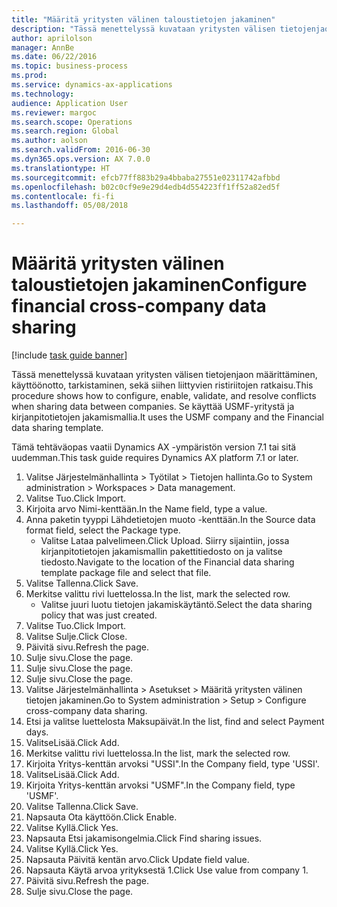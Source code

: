 ```yaml
--- 
title: "Määritä yritysten välinen taloustietojen jakaminen"
description: "Tässä menettelyssä kuvataan yritysten välisen tietojenjaon määrittäminen, käyttöönotto, tarkistaminen, sekä siihen liittyvien ristiriitojen ratkaisu."
author: aprilolson
manager: AnnBe
ms.date: 06/22/2016
ms.topic: business-process
ms.prod: 
ms.service: dynamics-ax-applications
ms.technology: 
audience: Application User
ms.reviewer: margoc
ms.search.scope: Operations
ms.search.region: Global
ms.author: aolson
ms.search.validFrom: 2016-06-30
ms.dyn365.ops.version: AX 7.0.0
ms.translationtype: HT
ms.sourcegitcommit: efcb77ff883b29a4bbaba27551e02311742afbbd
ms.openlocfilehash: b02c0cf9e9e29d4edb4d554223ff1ff52a82ed5f
ms.contentlocale: fi-fi
ms.lasthandoff: 05/08/2018

---
```

# <a name="configure-financial-cross-company-data-sharing"></a><span data-ttu-id="0ed11-103">Määritä yritysten välinen taloustietojen jakaminen</span><span class="sxs-lookup"><span data-stu-id="0ed11-103">Configure financial cross-company data sharing</span></span>

[!include [task guide banner](../../includes/task-guide-banner.md)]

<span data-ttu-id="0ed11-104">Tässä menettelyssä kuvataan yritysten välisen tietojenjaon määrittäminen, käyttöönotto, tarkistaminen, sekä siihen liittyvien ristiriitojen ratkaisu.</span><span class="sxs-lookup"><span data-stu-id="0ed11-104">This procedure shows how to configure, enable, validate, and resolve conflicts when sharing data between companies.</span></span> <span data-ttu-id="0ed11-105">Se käyttää USMF-yritystä ja kirjanpitotietojen jakamismallia.</span><span class="sxs-lookup"><span data-stu-id="0ed11-105">It uses the USMF company and the Financial data sharing template.</span></span>



<span data-ttu-id="0ed11-106">Tämä tehtäväopas vaatii Dynamics AX -ympäristön version 7.1 tai sitä uudemman.</span><span class="sxs-lookup"><span data-stu-id="0ed11-106">This task guide requires Dynamics AX platform 7.1 or later.</span></span>

1. <span data-ttu-id="0ed11-107">Valitse Järjestelmänhallinta > Työtilat > Tietojen hallinta.</span><span class="sxs-lookup"><span data-stu-id="0ed11-107">Go to System administration > Workspaces > Data management.</span></span>
2. <span data-ttu-id="0ed11-108">Valitse Tuo.</span><span class="sxs-lookup"><span data-stu-id="0ed11-108">Click Import.</span></span>
3. <span data-ttu-id="0ed11-109">Kirjoita arvo Nimi-kenttään.</span><span class="sxs-lookup"><span data-stu-id="0ed11-109">In the Name field, type a value.</span></span>
4. <span data-ttu-id="0ed11-110">Anna paketin tyyppi Lähdetietojen muoto -kenttään.</span><span class="sxs-lookup"><span data-stu-id="0ed11-110">In the Source data format field, select the Package type.</span></span>
    * <span data-ttu-id="0ed11-111">Valitse Lataa palvelimeen.</span><span class="sxs-lookup"><span data-stu-id="0ed11-111">Click Upload.</span></span> <span data-ttu-id="0ed11-112">Siirry sijaintiin, jossa kirjanpitotietojen jakamismallin pakettitiedosto on ja valitse tiedosto.</span><span class="sxs-lookup"><span data-stu-id="0ed11-112">Navigate to the location of the Financial data sharing template package file and select that file.</span></span>  
5. <span data-ttu-id="0ed11-113">Valitse Tallenna.</span><span class="sxs-lookup"><span data-stu-id="0ed11-113">Click Save.</span></span>
6. <span data-ttu-id="0ed11-114">Merkitse valittu rivi luettelossa.</span><span class="sxs-lookup"><span data-stu-id="0ed11-114">In the list, mark the selected row.</span></span>
    * <span data-ttu-id="0ed11-115">Valitse juuri luotu tietojen jakamiskäytäntö.</span><span class="sxs-lookup"><span data-stu-id="0ed11-115">Select the data sharing policy that was just created.</span></span>  
7. <span data-ttu-id="0ed11-116">Valitse Tuo.</span><span class="sxs-lookup"><span data-stu-id="0ed11-116">Click Import.</span></span>
8. <span data-ttu-id="0ed11-117">Valitse Sulje.</span><span class="sxs-lookup"><span data-stu-id="0ed11-117">Click Close.</span></span>
9. <span data-ttu-id="0ed11-118">Päivitä sivu.</span><span class="sxs-lookup"><span data-stu-id="0ed11-118">Refresh the page.</span></span>
10. <span data-ttu-id="0ed11-119">Sulje sivu.</span><span class="sxs-lookup"><span data-stu-id="0ed11-119">Close the page.</span></span>
11. <span data-ttu-id="0ed11-120">Sulje sivu.</span><span class="sxs-lookup"><span data-stu-id="0ed11-120">Close the page.</span></span>
12. <span data-ttu-id="0ed11-121">Sulje sivu.</span><span class="sxs-lookup"><span data-stu-id="0ed11-121">Close the page.</span></span>
13. <span data-ttu-id="0ed11-122">Valitse Järjestelmänhallinta > Asetukset > Määritä yritysten välinen tietojen jakaminen.</span><span class="sxs-lookup"><span data-stu-id="0ed11-122">Go to System administration > Setup > Configure cross-company data sharing.</span></span>
14. <span data-ttu-id="0ed11-123">Etsi ja valitse luettelosta Maksupäivät.</span><span class="sxs-lookup"><span data-stu-id="0ed11-123">In the list, find and select Payment days.</span></span>
15. <span data-ttu-id="0ed11-124">ValitseLisää.</span><span class="sxs-lookup"><span data-stu-id="0ed11-124">Click Add.</span></span>
16. <span data-ttu-id="0ed11-125">Merkitse valittu rivi luettelossa.</span><span class="sxs-lookup"><span data-stu-id="0ed11-125">In the list, mark the selected row.</span></span>
17. <span data-ttu-id="0ed11-126">Kirjoita Yritys-kenttän arvoksi "USSI".</span><span class="sxs-lookup"><span data-stu-id="0ed11-126">In the Company field, type 'USSI'.</span></span>
18. <span data-ttu-id="0ed11-127">ValitseLisää.</span><span class="sxs-lookup"><span data-stu-id="0ed11-127">Click Add.</span></span>
19. <span data-ttu-id="0ed11-128">Kirjoita Yritys-kenttän arvoksi "USMF".</span><span class="sxs-lookup"><span data-stu-id="0ed11-128">In the Company field, type 'USMF'.</span></span>
20. <span data-ttu-id="0ed11-129">Valitse Tallenna.</span><span class="sxs-lookup"><span data-stu-id="0ed11-129">Click Save.</span></span>
21. <span data-ttu-id="0ed11-130">Napsauta Ota käyttöön.</span><span class="sxs-lookup"><span data-stu-id="0ed11-130">Click Enable.</span></span>
22. <span data-ttu-id="0ed11-131">Valitse Kyllä.</span><span class="sxs-lookup"><span data-stu-id="0ed11-131">Click Yes.</span></span>
23. <span data-ttu-id="0ed11-132">Napsauta Etsi jakamisongelmia.</span><span class="sxs-lookup"><span data-stu-id="0ed11-132">Click Find sharing issues.</span></span>
24. <span data-ttu-id="0ed11-133">Valitse Kyllä.</span><span class="sxs-lookup"><span data-stu-id="0ed11-133">Click Yes.</span></span>
25. <span data-ttu-id="0ed11-134">Napsauta Päivitä kentän arvo.</span><span class="sxs-lookup"><span data-stu-id="0ed11-134">Click Update field value.</span></span>
26. <span data-ttu-id="0ed11-135">Napsauta Käytä arvoa yrityksestä 1.</span><span class="sxs-lookup"><span data-stu-id="0ed11-135">Click Use value from company 1.</span></span>
27. <span data-ttu-id="0ed11-136">Päivitä sivu.</span><span class="sxs-lookup"><span data-stu-id="0ed11-136">Refresh the page.</span></span>
28. <span data-ttu-id="0ed11-137">Sulje sivu.</span><span class="sxs-lookup"><span data-stu-id="0ed11-137">Close the page.</span></span>


